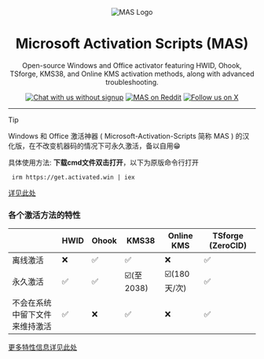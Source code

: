 <p align="center"><img src="https://massgrave.dev/img/logo_small.png" alt="MAS Logo"></p>

<h1 align="center">Microsoft  Activation  Scripts (MAS)</h1>

<p align="center">Open-source Windows and Office activator featuring HWID, Ohook, TSforge, KMS38, and Online KMS activation methods, along with advanced troubleshooting.</p>

<p align="center">
    <a href="https://discord.gg/tVFN4N84PP"><img src="https://img.shields.io/badge/Chat%20with%20us%20on%20Discord--blue?style=social&logo=discord" alt="Chat with us without signup" title="Chat with us without signup"></a>
    <a href="https://www.reddit.com/r/MAS_Activator"><img src="https://img.shields.io/badge/MAS%20on%20Reddit--orange?style=social&logo=reddit" alt="MAS on Reddit" title="MAS on Reddit"></a>
    <a href="https://twitter.com/massgravel"><img src="https://img.shields.io/twitter/follow/massgravel" alt="Follow us on X" title="Follow us on X"></a>
</p>

<hr>

> [!TIP]
> Windows 和 Office 激活神器 ( Microsoft-Activation-Scripts 简称 MAS ) 的汉化版，在不改变机器码的情况下可永久激活，备以自用😁
> 
> 具体使用方法: **下载cmd文件双击打开**，以下为原版命令行打开
>
> ```
>  irm https://get.activated.win | iex
> ```
> 
> [详见此处](https://github.com/massgravel/Microsoft-Activation-Scripts?tab=readme-ov-file#download--how-to-use-it)
> 
> 
> ### 各个激活方法的特性 ###
> 
> |          | HWID | Ohook  | KMS38 | Online KMS | TSforge (ZeroCID) |
> |----------|------|--------|-------|------------|-------------------|
> | 离线激活 |  ❌  |  ✅  |  ✅  |  ❌  |  ✅  |
> | 永久激活 |  ✅  |  ✅  |  ☑️(至2038)  |  ☑️(180天/次)  |  ✅  |
> | 不会在系统中留下文件来维持激活 |  ✅  |  ❌  |  ✅  |  ❌  |  ✅  |
> 
> [更多特性信息详见此处](https://massgrave.dev/chart#user-content-fn-2)
